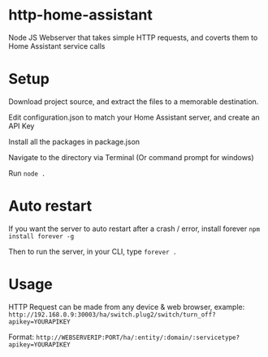 # http-home-assistant
Node JS Webserver that takes simple HTTP requests, and coverts them to Home Assistant service calls

# Setup
Download project source, and extract the files to a memorable destination.

Edit configuration.json to match your Home Assistant server, and create an API Key

Install all the packages in package.json

Navigate to the directory via Terminal (Or command prompt for windows)

Run `node .`

# Auto restart
If you want the server to auto restart after a crash / error, install forever
`npm install forever -g` 

Then to run the server, in your CLI, type `forever .`

# Usage

HTTP Request can be made from any device & web browser, example:
`http://192.168.0.9:30003/ha/switch.plug2/switch/turn_off?apikey=YOURAPIKEY`

Format:
`http://WEBSERVERIP:PORT/ha/:entity/:domain/:servicetype?apikey=YOURAPIKEY`
